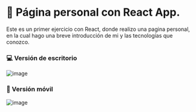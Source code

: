 # 👾 Página personal con React App.

Este es un primer ejercicio con React, donde realizo una pagina personal, en la cual hago una breve introducción de mi y las tecnologías que conozco.

### 💻 Versión de escritorio
![image](https://user-images.githubusercontent.com/105200893/203134287-618f26f4-3073-406e-83be-09f62e1a033c.png)

### 📱 Versión móvil
![image](https://user-images.githubusercontent.com/105200893/203134859-b02e4fbf-41f6-4bc9-87ae-1893f566a1d2.png)
